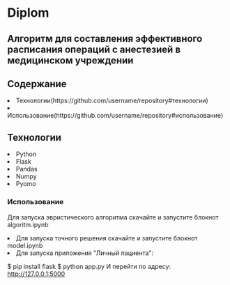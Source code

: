 # Diplom

## Алгоритм для составления эффективного расписания операций с анестезией в медицинском учреждении

## Содержание

<li>  Технологии(https://github.com/username/repository#технологии)

<li> Использование(https://github.com/username/repository#использование)

## Технологии

<li> Python
<li> Flask
<li> Pandas
<li> Numpy
<li> Pyomo

### Использование

Для запуска эвристического алгоритма скачайте и запустите блокнот algoritm.ipynb

<li> Для запуска точного решения скачайте и запустите блокнот model.ipynb

<li> Для запуска приложения "Личный пациента":

$ pip install flask
$ python app.py
И перейти по адресу: http://127.0.0.1:5000
